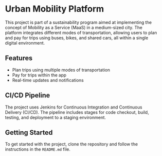# Urban Mobility Platform

This project is part of a sustainability program aimed at implementing the concept of Mobility as a Service (MaaS) in a medium-sized city. The platform integrates different modes of transportation, allowing users to plan and pay for trips using buses, bikes, and shared cars, all within a single digital environment.

## Features

- Plan trips using multiple modes of transportation
- Pay for trips within the app
- Real-time updates and notifications

## CI/CD Pipeline

The project uses Jenkins for Continuous Integration and Continuous Delivery (CI/CD). The pipeline includes stages for code checkout, build, testing, and deployment to a staging environment.

## Getting Started

To get started with the project, clone the repository and follow the instructions in the `README.md` file.
